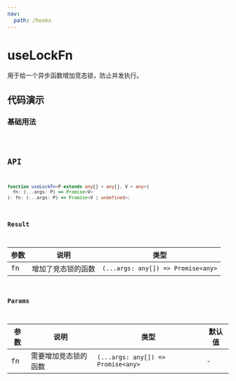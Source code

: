 ```yaml
---
nav:
  path: /hooks
---
```


# useLockFn

用于给一个异步函数增加竞态锁，防止并发执行。

## 代码演示

### 基础用法

<code src="./demo/demo1.tsx" />

## API

```typescript
function useLockFn<P extends any[] = any[], V = any>(
  fn: (...args: P) => Promise<V>
): fn: (...args: P) => Promise<V | undefined>;
```

### Result

| 参数 | 说明               | 类型                               |
| ---- | ------------------ | ---------------------------------- |
| fn   | 增加了竞态锁的函数 | `(...args: any[]) => Promise<any>` |

### Params

| 参数 | 说明                 | 类型                               | 默认值 |
| ---- | -------------------- | ---------------------------------- | ------ |
| fn   | 需要增加竞态锁的函数 | `(...args: any[]) => Promise<any>` | -      |
